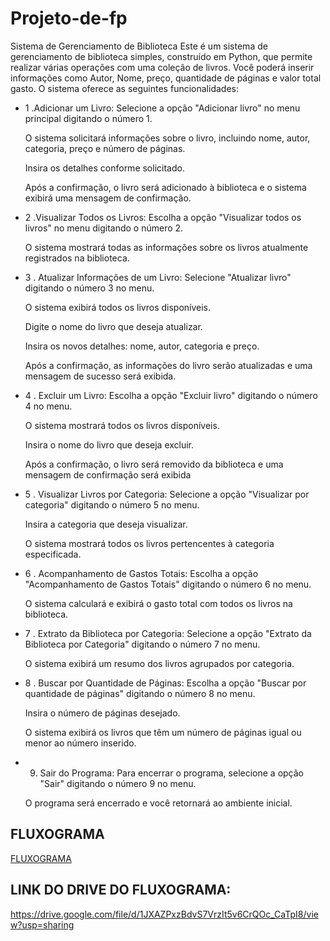 # Projeto-de-fp

Sistema de Gerenciamento de Biblioteca
Este é um sistema de gerenciamento de biblioteca simples, construído em Python, que permite realizar várias operações com uma coleção de livros. Você poderá inserir informações como Autor, Nome, preço, quantidade de páginas e valor total gasto. O sistema oferece as seguintes funcionalidades:

- 1 .Adicionar um Livro:
    Selecione a opção "Adicionar livro" no menu principal digitando o número 1.
    
    O sistema solicitará informações sobre o livro, incluindo nome, autor, categoria, preço e número de páginas.
    
    Insira os detalhes conforme solicitado.
    
    Após a confirmação, o livro será adicionado à biblioteca e o sistema exibirá uma mensagem de confirmação.

- 2 .Visualizar Todos os Livros:
  Escolha a opção "Visualizar todos os livros" no menu digitando o número 2.
  
  O sistema mostrará todas as informações sobre os livros atualmente registrados na biblioteca.

- 3 . Atualizar Informações de um Livro:
  Selecione "Atualizar livro" digitando o número 3 no menu.
  
  O sistema exibirá todos os livros disponíveis.
  
  Digite o nome do livro que deseja atualizar.
  
  Insira os novos detalhes: nome, autor, categoria e preço.
  
  Após a confirmação, as informações do livro serão atualizadas e uma mensagem de sucesso será exibida.

- 4 . Excluir um Livro:
  Escolha a opção "Excluir livro" digitando o número 4 no menu.
  
  O sistema mostrará todos os livros disponíveis.
  
  Insira o nome do livro que deseja excluir.
  
  Após a confirmação, o livro será removido da biblioteca e uma mensagem de confirmação será exibida

- 5 . Visualizar Livros por Categoria:
  Selecione a opção "Visualizar por categoria" digitando o número 5 no menu.
  
  Insira a categoria que deseja visualizar.
  
  O sistema mostrará todos os livros pertencentes à categoria especificada.

- 6 . Acompanhamento de Gastos Totais:
  Escolha a opção "Acompanhamento de Gastos Totais" digitando o número 6 no menu.
  
  O sistema calculará e exibirá o gasto total com todos os livros na biblioteca.

- 7 . Extrato da Biblioteca por Categoria:
  Selecione a opção "Extrato da Biblioteca por Categoria" digitando o número 7 no menu.
  
  O sistema exibirá um resumo dos livros agrupados por categoria.

- 8 . Buscar por Quantidade de Páginas:
  Escolha a opção "Buscar por quantidade de páginas" digitando o número 8 no menu.
  
  Insira o número de páginas desejado.
  
  O sistema exibirá os livros que têm um número de páginas igual ou menor ao número inserido.

- 9. Sair do Programa:
  Para encerrar o programa, selecione a opção "Sair" digitando o número 9 no menu.
  
  O programa será encerrado e você retornará ao ambiente inicial.

## FLUXOGRAMA
[FLUXOGRAMA](https://github.com/Viniciuscahu/Projeto-de-fp/files/13449154/pdf.diagrama.de.carol.projeto.pdf)
## LINK DO DRIVE DO FLUXOGRAMA:
https://drive.google.com/file/d/1JXAZPxzBdvS7VrzIt5v6CrQOc_CaTpI8/view?usp=sharing
